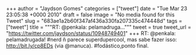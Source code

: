 
+++
author = "Jaydson Gomes"
categories = ["tweet"]
date = "Tue Mar 23 23:05:38 +0000 2010"
draft = false
image = "No media found for this Tweet"
slug = "683ae1a2b60f347af436a330fa207335c474448d"
tags = ["tweet"]
title = """RT: @penkala: pelamadruga..."""
tweet = true
tweet_url = "https://twitter.com/jaydson/status/10948749401"
+++
RT: @penkala: pelamadrugada! #nerd ñ parece superdupercool, mas sabe fazer isso: http://bit.ly/cp8EDs (via @manuca). #fodástico,ponto final.
